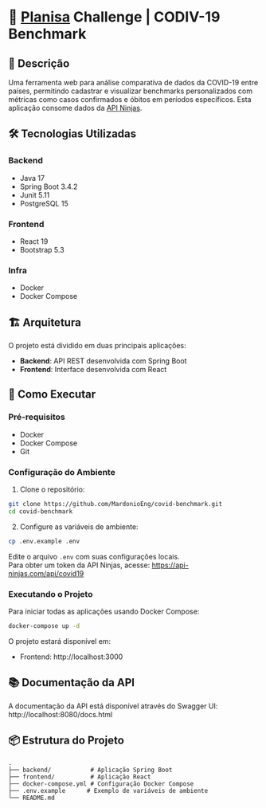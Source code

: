 # 🚀 [Planisa](https://planisa.com.br/site/) Challenge | CODIV-19 Benchmark

## 📝 Descrição
Uma ferramenta web para análise comparativa de dados da COVID-19 entre países, permitindo cadastrar e visualizar benchmarks personalizados com métricas como casos confirmados e óbitos em períodos específicos. Esta aplicação consome dados da [API Ninjas](https://api-ninjas.com/api/covid19).

## 🛠️ Tecnologias Utilizadas
### Backend
- Java 17
- Spring Boot 3.4.2
- Junit 5.11
- PostgreSQL 15
### Frontend
- React 19
- Bootstrap 5.3
### Infra
- Docker
- Docker Compose

## 🏗️ Arquitetura
O projeto está dividido em duas principais aplicações:
- **Backend**: API REST desenvolvida com Spring Boot
- **Frontend**: Interface desenvolvida com React

## 🚀 Como Executar

### Pré-requisitos
- Docker
- Docker Compose
- Git

### Configuração do Ambiente
1. Clone o repositório:
```bash
git clone https://github.com/MardonioEng/covid-benchmark.git
cd covid-benchmark
```

2. Configure as variáveis de ambiente:
```bash
cp .env.example .env
```
Edite o arquivo `.env` com suas configurações locais. </br>
Para obter um token da API Ninjas, acesse: https://api-ninjas.com/api/covid19

### Executando o Projeto
Para iniciar todas as aplicações usando Docker Compose:
```bash
docker-compose up -d
```

O projeto estará disponível em:
- Frontend: http://localhost:3000

## 📚 Documentação da API
A documentação da API está disponível através do Swagger UI:
http://localhost:8080/docs.html

## 📦 Estrutura do Projeto
```
.
├── backend/           # Aplicação Spring Boot
├── frontend/          # Aplicação React
├── docker-compose.yml # Configuração Docker Compose
├── .env.example      # Exemplo de variáveis de ambiente
└── README.md
```


